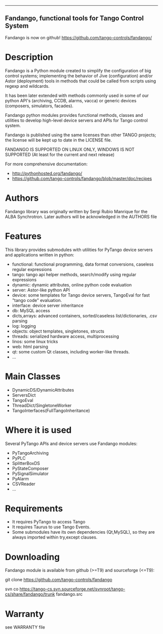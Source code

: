 ---------------------------------------------------
Fandango, functional tools for Tango Control System
---------------------------------------------------

Fandango is now on github! https://github.com/tango-controls/fandango/

Description
===========

Fandango is a Python module created to simplify the configuration of big control systems; implementing the behavior of Jive (configuration) and/or Astor (deployment) tools in methods that could be called from scripts using regexp and wildcards.

It has been later extended with methods commonly used in some of our python API's (archiving, CCDB, alarms, vacca) or generic devices (composers, simulators, facades).

Fandango python modules provides functional methods, classes and utilities to develop high-level device servers and APIs for Tango control system.

Fandango is published using the same licenses than other TANGO projects; the license will be kept up to date in the LICENSE file.

FANDANGO IS SUPPORTED ON LINUX ONLY, WINDOWS IS NOT SUPPORTED (At least for the current and next release)

For more comprehensive documentation:

* http://pythonhosted.org/fandango/
* https://github.com/tango-controls/fandango/blob/master/doc/recipes

Authors
=======

Fandango library was originally written by Sergi Rubio Manrique for the ALBA Synchrotron. Later authors will be acknowledged in the AUTHORS file

Features
========

This library provides submodules with utilities for PyTango device servers and applications written in python:

 * functional: functional programming, data format conversions, caseless regular expressions
 * tango: tango api helper methods, search/modify using regular expressions
 * dynamic: dynamic attributes, online python code evaluation
 * server: Astor-like python API
 * device: some templates for Tango device servers, TangoEval for fast "tango code" evaluation.
 * interface: device server inheritance
 * db: MySQL access
 * dicts,arrays: advanced containers, sorted/caseless list/dictionaries, .csv parsing
 * log: logging
 * objects: object templates, singletones, structs
 * threads: serialized hardware access, multiprocessing
 * linos: some linux tricks
 * web: html parsing
 * qt: some custom Qt classes, including worker-like threads.
 * ... 

Main Classes
============

 * DynamicDS/DynamicAttributes
 * ServersDict
 * TangoEval
 * ThreadDict/SingletoneWorker
 * TangoInterfaces(FullTangoInheritance) 

 
Where it is used
================

Several PyTango APIs and device servers use Fandango modules:

 * PyTangoArchiving
 * PyPLC
 * SplitterBoxDS
 * PyStateComposer
 * PySignalSimulator
 * PyAlarm
 * CSVReader
 * ... 

 
Requirements
============

 * It requires PyTango to access Tango
 * It requires Taurus to use Tango Events.
 * Some submodules have its own dependencies (Qt,MySQL), so they are always imported within try,except clauses. 

Downloading
===========

Fandango module is available from github (>=T9) and sourceforge (<=T9):

 git clone https://github.com/tango-controls/fandango

 svn co https://tango-cs.svn.sourceforge.net/svnroot/tango-cs/share/fandango/trunk fandango.src

Warranty
========

see WARRANTY file



